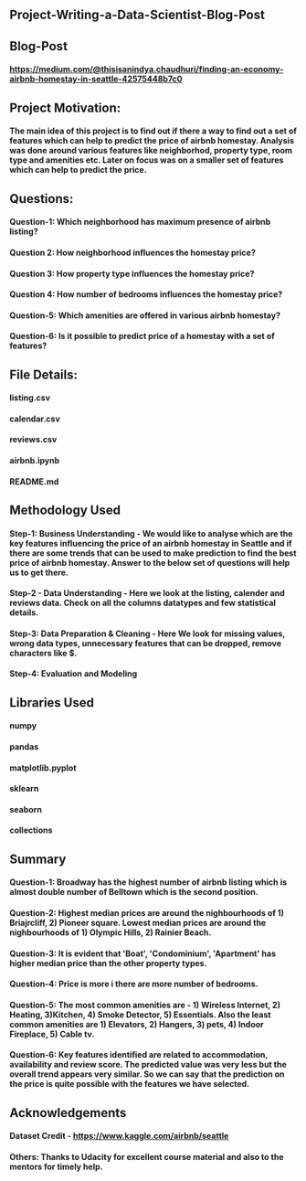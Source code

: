 ## Project-Writing-a-Data-Scientist-Blog-Post

## Blog-Post
#### https://medium.com/@thisisanindya.chaudhuri/finding-an-economy-airbnb-homestay-in-seattle-42575448b7c0

## Project Motivation:
#### The main idea of this project is to find out if there a way to find out a set of features which can help to predict the price of airbnb homestay. Analysis was done around various features like neighborhod, property type, room type and amenities etc. Later on focus was on a smaller set of features which can help to predict the price. 

## Questions: 
#### Question-1: Which neighborhood has maximum presence of airbnb listing?
#### Question 2: How neighborhood influences the homestay price? 
#### Question 3: How property type influences the homestay price?
#### Question 4: How number of bedrooms influences the homestay price?
#### Question-5: Which amenities are offered in various airbnb homestay?
#### Question-6: Is it possible to predict price of a homestay with a set of features? 

## File Details: 
#### listing.csv
#### calendar.csv
#### reviews.csv
#### airbnb.ipynb
#### README.md

## Methodology Used
#### Step-1: Business Understanding - We would like to analyse which are the key features influencing the price of an airbnb homestay in Seattle and if there are some trends that can be used to make prediction to find the best price of airbnb homestay. Answer to the below set of questions will help us to get there.

#### Step-2 - Data Understanding - Here we look at the listing, calender and reviews data. Check on all the columns datatypes and few statistical details. 

#### Step-3: Data Preparation & Cleaning - Here We look for missing values, wrong data types, unnecessary features that can be dropped, remove characters like $.  

#### Step-4: Evaluation and Modeling

## Libraries Used
#### numpy
#### pandas
#### matplotlib.pyplot
#### sklearn
#### seaborn
#### collections

## Summary
#### Question-1: Broadway has the highest number of airbnb listing which is almost double number of Belltown which is the second position.  
#### Question-2: Highest median prices are around the nighbourhoods of 1) Briajrcliff, 2) Pioneer square. Lowest median prices are around the nighbourhoods of 1) Olympic Hills, 2) Rainier Beach. 
#### Question-3: It is evident that 'Boat', 'Condominium', 'Apartment' has higher median price than the other property types.
#### Question-4: Price is more i there are more number of bedrooms.
#### Question-5: The most common amenities are - 1) Wireless Internet, 2) Heating, 3)Kitchen, 4) Smoke Detector, 5) Essentials. Also the least common amenities are 1) Elevators, 2) Hangers, 3) pets, 4) Indoor Fireplace, 5) Cable tv.
#### Question-6: Key features identified are related to accommodation, availability and review score. The predicted value was very less but the overall trend appears very similar. So we can say that the prediction on the price is quite possible with the features we have selected.

## Acknowledgements
#### Dataset Credit - https://www.kaggle.com/airbnb/seattle
#### Others: Thanks to Udacity for excellent course material and also to the mentors for timely help.

